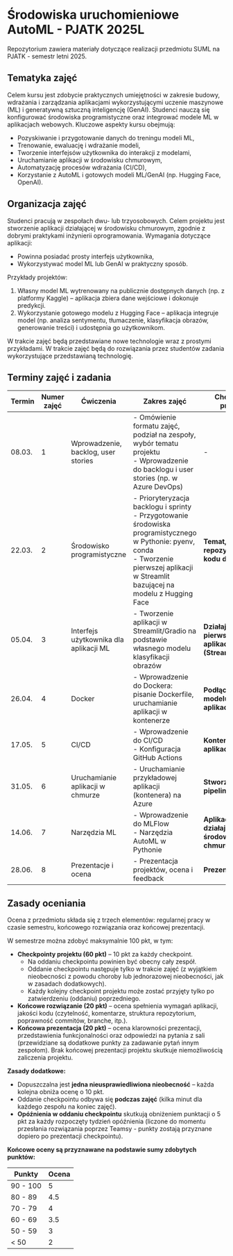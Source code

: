 # Środowiska uruchomieniowe AutoML - PJATK 2025L

Repozytorium zawiera materiały dotyczące realizacji przedmiotu SUML na PJATK - semestr letni 2025.

## Tematyka zajęć

Celem kursu jest zdobycie praktycznych umiejętności w zakresie budowy, wdrażania i zarządzania aplikacjami wykorzystującymi uczenie maszynowe (ML) i generatywną sztuczną inteligencję (GenAI). Studenci nauczą się konfigurować środowiska programistyczne oraz integrować modele ML w aplikacjach webowych. Kluczowe aspekty kursu obejmują:
- Pozyskiwanie i przygotowanie danych do treningu modeli ML,
- Trenowanie, ewaluację i wdrażanie modeli,
- Tworzenie interfejsów użytkownika do interakcji z modelami,
- Uruchamianie aplikacji w środowisku chmurowym,
- Automatyzację procesów wdrażania (CI/CD),
- Korzystanie z AutoML i gotowych modeli ML/GenAI (np. Hugging Face, OpenAI).

## Organizacja zajęć

Studenci pracują w zespołach dwu- lub trzyosobowych. Celem projektu jest stworzenie aplikacji działającej w środowisku chmurowym, zgodnie z dobrymi praktykami inżynierii oprogramowania. Wymagania dotyczące aplikacji:
- Powinna posiadać prosty interfejs użytkownika,
- Wykorzystywać model ML lub GenAI w praktyczny sposób.

Przykłady projektów:
1. Własny model ML wytrenowany na publicznie dostępnych danych (np. z platformy Kaggle) – aplikacja zbiera dane wejściowe i dokonuje predykcji.
2. Wykorzystanie gotowego modelu z Hugging Face – aplikacja integruje model (np. analiza sentymentu, tłumaczenie, klasyfikacja obrazów, generowanie treści) i udostępnia go użytkownikom.

W trakcie zajęć będą przedstawiane nowe technologie wraz z prostymi przykładami. W trakcie zajęć będą do rozwiązania przez studentów zadania wykorzystujące przedstawianą technologię.

## Terminy zajęć i zadania

| Termin | Numer zajęć | Ćwiczenia | Zakres zajęć | Checkpoint projektu |
|--------|-------------|-----------|--------------|---------------------|
| 08.03. | 1           | Wprowadzenie, backlog, user stories | - Omówienie formatu zajęć, podział na zespoły, wybór tematu projektu <br> - Wprowadzenie do backlogu i user stories (np. w Azure DevOps) | - |
| 22.03. | 2           | Środowisko programistyczne | - Prioryteryzacja backlogu i sprinty <br> - Przygotowanie środowiska programistycznego w Pythonie: pyenv, conda <br> - Tworzenie pierwszej aplikacji w Streamlit bazującej na modelu z Hugging Face | **Temat, backlog i repozytorium kodu dla projektu** |
| 05.04. | 3           | Interfejs użytkownika dla aplikacji ML | - Tworzenie aplikacji w Streamlit/Gradio na podstawie własnego modelu klasyfikacji obrazów | **Działająca pierwsza wersja aplikacji (Streamlit/Gradio)** |
| 26.04. | 4           | Docker | - Wprowadzenie do Dockera: pisanie Dockerfile, uruchamianie aplikacji w kontenerze | **Podłączenie modelu AI do aplikacji** |
| 17.05. | 5           | CI/CD | - Wprowadzenie do CI/CD <br> - Konfiguracja GitHub Actions | **Konteneryzcja aplikacji (docker)** |
| 31.05. | 6           | Uruchamianie aplikacji w chmurze | - Uruchamianie przykładowej aplikacji (kontenera) na Azure | **Stworzenie pipeline'ów CI/CD** |
| 14.06. | 7           | Narzędzia ML | - Wprowadzenie do MLFlow <br> - Narzędzia AutoML w Pythonie  | **Aplikacja działająca w środowisku chmurowym** |
| 28.06. | 8           | Prezentacje i ocena | - Prezentacja projektów, ocena i feedback | **Prezentacja** |


## Zasady oceniania

Ocena z przedmiotu składa się z trzech elementów: regularnej pracy w czasie semestru, końcowego rozwiązania oraz końcowej prezentacji.

W semestrze można zdobyć maksymalnie 100 pkt, w tym:
* **Checkpointy projektu (60 pkt)** – 10 pkt za każdy checkpoint.
    * Na oddaniu checkpointu powinien być obecny cały zespół.
    * Oddanie checkpointu następuje tylko w trakcie zajęć (z wyjątkiem nieobecności z powodu choroby lub jednorazowej nieobecności, jak w zasadach dodatkowych).
    * Każdy kolejny checkpoint projektu może zostać przyjęty tylko po zatwierdzeniu (oddaniu) poprzedniego.
* **Końcowe rozwiązanie (20 pkt)** – ocena spełnienia wymagań aplikacji, jakości kodu (czytelność, komentarze, struktura repozytorium, poprawność commitów, branche, itp.).
* **Końcowa prezentacja (20 pkt)** – ocena klarowności prezentacji, przedstawienia funkcjonalności oraz odpowiedzi na pytania z sali (przewidziane są dodatkowe punkty za zadawanie pytań innym zespołom). Brak końcowej prezentacji projektu skutkuje niemożliwością zaliczenia projektu.

**Zasady dodatkowe:**
- Dopuszczalna jest **jedna nieusprawiedliwiona nieobecność** – każda kolejna obniża ocenę o 10 pkt.
- Oddanie checkpointu odbywa się **podczas zajęć** (kilka minut dla każdego zespołu na koniec zajęć).
- **Opóźnienia w oddaniu checkpointu** skutkują obniżeniem punktacji o 5 pkt za każdy rozpoczęty tydzień opóźnienia (liczone do momentu przesłania rozwiązania poprzez Teamsy - punkty zostają przyznane dopiero po prezentacji checkpointu).

**Końcowe oceny są przyznawane na podstawie sumy zdobytych punktów:**

| Punkty | Ocena |
|--------|------|
| 90 - 100 | 5 |
| 80 - 89 | 4.5 |
| 70 - 79 | 4 |
| 60 - 69 | 3.5 |
| 50 - 59 | 3 |
| < 50 | 2 |
